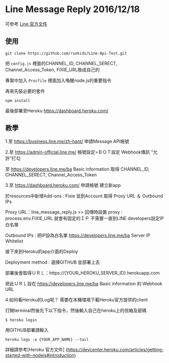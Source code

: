 # Line Message Reply 2016/12/18
可參考 [Line 官方文件](https://devdocs.line.me/en/?shell#reply-message)

## 使用

```
git clone https://github.com/runkids/Line-Api-Test.git
```

把 `config.js` 裡面的CHANNEL_ID, CHANNEL_SERECT, Channel_Access_Token, FIXIE_URL換成自己的

專案中加入  `Procfile` 裡面加入喚醒node.js的重要指令

再來先裝必要的套件

```
npm install
```
最後部署至Heroku https://dashboard.heroku.com/

## 教學
1.至 https://business.line.me/zh-hant/ 申請Message API帳號


2.至 https://admin-official.line.me/ 帳號設定>ＢＯＴ設定 
  Webhook傳訊 “允許”打勾

  至 https://developers.line.me/ba Basic information 取得 CHANNEL_ID, CHANNEL_SERECT, Channel_Access_Token


3.至 https://dashboard.heroku.com/ 申請帳號 建立新app

  於resources中新增Add-ons : Fixie 並到Account 取得 Proxy URL ＆ Outbound IPs

  Proxy URL：line_message_reply.js >> 回傳時設置 proxy : process.env.FIXIE_URL 就會有固定的ＩＰ 不需要一直到LINE developers設定IP白名單

  Outbound IPs : 把IP設為白名單 https://developers.line.me/ba  Server IP Whitelist

  
  接下來到Heroku的app介面的Deploy

  Deployment method : 選擇GITHUB 並部署上去

  部署後會取得ＵＲＬ：https://{YOUR_HEROKU_SERVER_ID}.herokuapp.com

  把此ＵＲＬ設在 https://developers.line.me/ba Basic information 的 Webhook URL


4.如何看Heroku的Log呢？
  需要在本機環境下載Heroku官方提供的client

  打開terminal然後先下以下指令，然後輸入自己在heroku上的信箱及密碼


  ```
  $ heroku login
  ```
  用GITHUB部署請輸入
  
  ```
  heroku logs -a {YOUR_APP_NAME} --tail
  ```
  詳細請參考[Heroku 官方文件] (https://devcenter.heroku.com/articles/getting-started-with-nodejs#introduction) 
